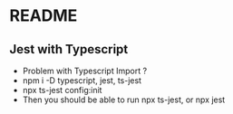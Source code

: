 # README

## Jest with Typescript

- Problem with Typescript Import ?
- npm i -D typescript, jest, ts-jest
- npx ts-jest config:init
- Then you should be able to run npx ts-jest, or npx jest